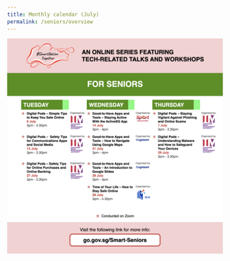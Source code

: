 ```yaml
---
title: Monthly calendar (July)
permalink: /seniors/overview
---
```

![Alt text for image on Isomer site](/images/Seniors%20-%20Jul.png)